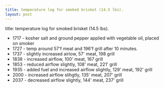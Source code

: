 ```yaml
---
title: temperature log for smoked brisket (14.5 lbs).
layout: post
---
```


title: temperature log for smoked brisket (14.5 lbs).

* 1717 - kosher salt and ground pepper applied with vegetable oil, placed on smoker
* 1727 - temp around 57'f meat and 196'f grill after 10 minutes.
* 1737 - slightly increased airlow, 57' meat, 198 grill
* 1838 - increased airflow, 100' meat, 167 grill
* 1853 - reduced airflow slightly, 108' meat, 221' grill
* 1935 - added fuel and increased airflow slightly, 129' meat, 192' grill
* 2000 - increased airflow slihgtly, 135' meat, 207' grill
* 2037 - decreased airflow slightly, 144' meat, 237' grill
